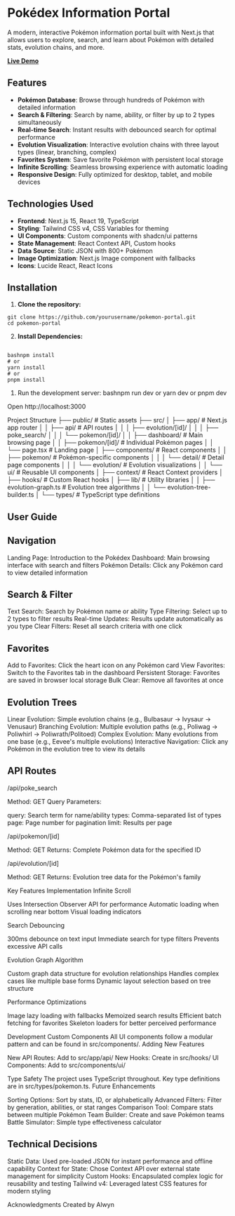 # Pokédex Information Portal

A modern, interactive Pokémon information portal built with Next.js that allows users to explore, search, and learn about Pokémon with detailed stats, evolution chains, and more.

**[Live Demo](https://technical-theta.vercel.app)**

## Features

- **Pokémon Database**: Browse through hundreds of Pokémon with detailed information
- **Search & Filtering**: Search by name, ability, or filter by up to 2 types simultaneously
- **Real-time Search**: Instant results with debounced search for optimal performance
- **Evolution Visualization**: Interactive evolution chains with three layout types (linear, branching, complex)
- **Favorites System**: Save favorite Pokémon with persistent local storage
- **Infinite Scrolling**: Seamless browsing experience with automatic loading
- **Responsive Design**: Fully optimized for desktop, tablet, and mobile devices

## Technologies Used

- **Frontend**: Next.js 15, React 19, TypeScript
- **Styling**: Tailwind CSS v4, CSS Variables for theming
- **UI Components**: Custom components with shadcn/ui patterns
- **State Management**: React Context API, Custom hooks
- **Data Source**: Static JSON with 800+ Pokémon
- **Image Optimization**: Next.js Image component with fallbacks
- **Icons**: Lucide React, React Icons

## Installation

1. **Clone the repository:**
  ```
  git clone https://github.com/yourusername/pokemon-portal.git
  cd pokemon-portal
  ```
2. **Install Dependencies:**
```

bashnpm install
# or
yarn install
# or
pnpm install
```

1. Run the development server:
bashnpm run dev
or
yarn dev
or
pnpm dev

Open http://localhost:3000

Project Structure
├── public/               # Static assets
├── src/
│   ├── app/             # Next.js app router
│   │   ├── api/         # API routes
│   │   │   ├── evolution/[id]/
│   │   │   ├── poke_search/
│   │   │   └── pokemon/[id]/
│   │   ├── dashboard/   # Main browsing page
│   │   ├── pokemon/[id]/ # Individual Pokémon pages
│   │   └── page.tsx     # Landing page
│   ├── components/      # React components
│   │   ├── pokemon/     # Pokémon-specific components
│   │   │   └── detail/  # Detail page components
│   │   │       └── evolution/ # Evolution visualizations
│   │   └── ui/          # Reusable UI components
│   ├── context/         # React Context providers
│   ├── hooks/           # Custom React hooks
│   ├── lib/             # Utility libraries
│   │   ├── evolution-graph.ts    # Evolution tree algorithms
│   │   └── evolution-tree-builder.ts
│   └── types/           # TypeScript type definitions
## User Guide
## Navigation

Landing Page: Introduction to the Pokédex
Dashboard: Main browsing interface with search and filters
Pokémon Details: Click any Pokémon card to view detailed information

 ## Search & Filter

Text Search: Search by Pokémon name or ability
Type Filtering: Select up to 2 types to filter results
Real-time Updates: Results update automatically as you type
Clear Filters: Reset all search criteria with one click

## Favorites

Add to Favorites: Click the heart icon on any Pokémon card
View Favorites: Switch to the Favorites tab in the dashboard
Persistent Storage: Favorites are saved in browser local storage
Bulk Clear: Remove all favorites at once

## Evolution Trees

Linear Evolution: Simple evolution chains (e.g., Bulbasaur → Ivysaur → Venusaur)
Branching Evolution: Multiple evolution paths (e.g., Poliwag → Poliwhirl → Poliwrath/Politoed)
Complex Evolution: Many evolutions from one base (e.g., Eevee's multiple evolutions)
Interactive Navigation: Click any Pokémon in the evolution tree to view its details

## API Routes
/api/poke_search

Method: GET
Query Parameters:

query: Search term for name/ability
types: Comma-separated list of types
page: Page number for pagination
limit: Results per page



/api/pokemon/[id]

Method: GET
Returns: Complete Pokémon data for the specified ID

/api/evolution/[id]

Method: GET
Returns: Evolution tree data for the Pokémon's family

Key Features Implementation
Infinite Scroll

Uses Intersection Observer API for performance
Automatic loading when scrolling near bottom
Visual loading indicators

Search Debouncing

300ms debounce on text input
Immediate search for type filters
Prevents excessive API calls

Evolution Graph Algorithm

Custom graph data structure for evolution relationships
Handles complex cases like multiple base forms
Dynamic layout selection based on tree structure

Performance Optimizations

Image lazy loading with fallbacks
Memoized search results
Efficient batch fetching for favorites
Skeleton loaders for better perceived performance

Development
Custom Components
All UI components follow a modular pattern and can be found in src/components/.
Adding New Features

New API Routes: Add to src/app/api/
New Hooks: Create in src/hooks/
UI Components: Add to src/components/ui/

Type Safety
The project uses TypeScript throughout. Key type definitions are in src/types/pokemon.ts.
Future Enhancements

Sorting Options: Sort by stats, ID, or alphabetically
Advanced Filters: Filter by generation, abilities, or stat ranges
Comparison Tool: Compare stats between multiple Pokémon
Team Builder: Create and save Pokémon teams
Battle Simulator: Simple type effectiveness calculator

## Technical Decisions

Static Data: Used pre-loaded JSON for instant performance and offline capability
Context for State: Chose Context API over external state management for simplicity
Custom Hooks: Encapsulated complex logic for reusability and testing
Tailwind v4: Leveraged latest CSS features for modern styling

Acknowledgments
Created by Alwyn